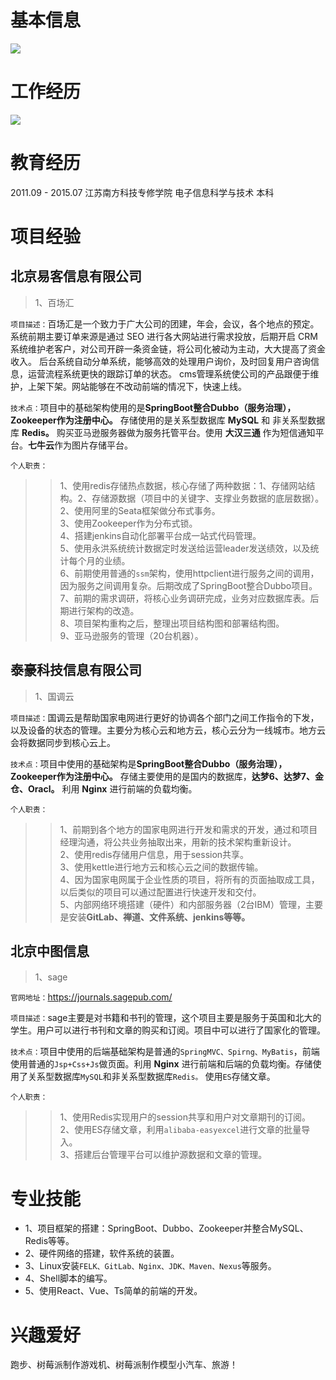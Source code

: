 # 基本信息
![](https://gitee.com/tsing-document/articletopics_pic/raw/master/resume/essentialinformation.png)

# 工作经历
![](https://gitee.com/tsing-document/articletopics_pic/raw/master/resume/workexperience.png)

# 教育经历
2011.09 - 2015.07 江苏南方科技专修学院 电子信息科学与技术 本科

# 项目经验

## 北京易客信息有限公司
> 1、百场汇

`项目描述：`百场汇是一个致力于广大公司的团建，年会，会议，各个地点的预定。系统前期主要订单来源是通过 SEO 进行各大网站进行需求投放，后期开启 CRM 系统维护老客户，对公司开辟一条资金链，将公司化被动为主动，大大提高了资金收入。 
后台系统自动分单系统，能够高效的处理用户询价，及时回复用户咨询信息，运营流程系统更快的跟踪订单的状态。 cms管理系统使公司的产品跟便于维护，上架下架。网站能够在不改动前端的情况下，快速上线。

`技术点：`项目中的基础架构使用的是**SpringBoot整合Dubbo（服务治理），Zookeeper作为注册中心。** 存储使用的是关系型数据库 **MySQL** 和 非关系型数据库 **Redis。** 购买亚马逊服务器做为服务托管平台。使用 **大汉三通**
作为短信通知平台。**七牛云**作为图片存储平台。

`个人职责：`
>> 1、使用redis存储热点数据，核心存储了两种数据：1、存储网站结构。2、存储源数据（项目中的关键字、支撑业务数据的底层数据）。  
>> 2、使用阿里的Seata框架做分布式事务。  
>> 3、使用Zookeeper作为分布式锁。  
>> 4、搭建jenkins自动化部署平台成一站式代码管理。  
>> 5、使用永洪系统统计数据定时发送给运营leader发送绩效，以及统计每个月的业绩。   
>> 6、前期使用普通的`ssm`架构，使用httpclient进行服务之间的调用，因为服务之间调用复杂。后期改成了SpringBoot整合Dubbo项目。  
>> 7、前期的需求调研，将核心业务调研完成，业务对应数据库表。后期进行架构的改造。   
>> 8、项目架构重构之后，整理出项目结构图和部署结构图。  
>> 9、亚马逊服务的管理（20台机器）。

## 泰豪科技信息有限公司
> 1、国调云

`项目描述：`国调云是帮助国家电网进行更好的协调各个部门之间工作指令的下发，以及设备的状态的管理。主要分为核心云和地方云，核心云分为一线城市。地方云会将数据同步到核心云上。

`技术点：`项目中使用的基础架构是**SpringBoot整合Dubbo（服务治理），Zookeeper作为注册中心。** 存储主要使用的是国内的数据库，**达梦6、达梦7、金仓、Oracl。** 利用 **Nginx** 进行前端的负载均衡。

`个人职责：`
>> 1、前期到各个地方的国家电网进行开发和需求的开发，通过和项目经理沟通，将公共业务抽取出来，用新的技术架构重新设计。  
>> 2、使用redis存储用户信息，用于session共享。   
>> 3、使用kettle进行地方云和核心云之间的数据传输。  
>> 4、因为国家电网属于企业性质的项目，将所有的页面抽取成工具，以后类似的项目可以通过配置进行快速开发和交付。  
>> 5、内部网络环境搭建（硬件）和内部服务器（2台IBM）管理，主要是安装**GitLab、禅道、文件系统、jenkins等等。**

## 北京中图信息
> 1、sage

`官网地址：`https://journals.sagepub.com/

`项目描述：`sage主要是对书籍和书刊的管理，这个项目主要是服务于英国和北大的学生。用户可以进行书刊和文章的购买和订阅。项目中可以进行了国家化的管理。

`技术点：`项目中使用的后端基础架构是普通的`SpringMVC、Spirng、MyBatis`，前端使用普通的`Jsp+Css+Js`做页面。利用 **Nginx** 进行前端和后端的负载均衡。存储使用了关系型数据库`MySQL`和非关系型数据库`Redis。` 使用`ES`存储文章。

`个人职责：`
>> 1、使用Redis实现用户的session共享和用户对文章期刊的订阅。   
>> 2、使用ES存储文章，利用`alibaba-easyexcel`进行文章的批量导入。   
>> 3、搭建后台管理平台可以维护源数据和文章的管理。

# 专业技能
- 1、项目框架的搭建：SpringBoot、Dubbo、Zookeeper并整合MySQL、Redis等等。
- 2、硬件网络的搭建，软件系统的装置。
- 3、Linux安装`FELK、GitLab、Nginx、JDK、Maven、Nexus`等服务。
- 4、Shell脚本的编写。
- 5、使用React、Vue、Ts简单的前端的开发。

# 兴趣爱好
跑步、树莓派制作游戏机、树莓派制作模型小汽车、旅游！


 
